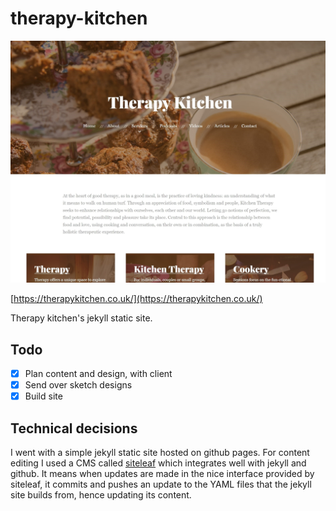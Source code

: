 # therapy-kitchen
![screenshot](./therapykitchen_crop.jpg)

[https://therapykitchen.co.uk/](https://therapykitchen.co.uk/)

Therapy kitchen's jekyll static site.

## Todo
- [x] Plan content and design, with client
- [x] Send over sketch designs
- [x] Build site

## Technical decisions
I went with a simple jekyll static site hosted on github pages. For content editing I used a CMS called [siteleaf](https://www.siteleaf.com/) which integrates well with jekyll and github. It means when updates are made in the nice interface provided by siteleaf, it commits and pushes an update to the YAML files that the jekyll site builds from, hence updating its content.
